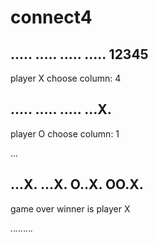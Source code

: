 # connect4

.....
.....
.....
.....
12345
----------------
player X
choose column: 4

.....
.....
.....
...X.
----------------
player O
choose column: 1

...

...X.
...X.
O..X.
OO.X.
----------------
game over
winner is player X

*.*.*.*.*.*.*.*.*.*
